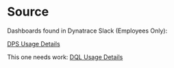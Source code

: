 # Source

Dashboards found in Dynatrace Slack (Employees Only):

[DPS Usage Details](https://dynatrace.slack.com/archives/C74NG8NUC/p1722456987421589?thread_ts=1722456492.786699&cid=C74NG8NUC)

This one needs work:
[DQL Usage Details](https://dynatrace.slack.com/archives/C8UV1E0GL/p1688988762839499?thread_ts=1688984535.304629&cid=C8UV1E0GL)